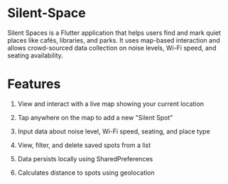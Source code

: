 # Silent-Space #
Silent Spaces is a Flutter application that helps users find and mark quiet places like cafés, libraries, and parks. It uses map-based interaction and allows crowd-sourced data collection on noise levels, Wi-Fi speed, and seating availability.

# Features

1) View and interact with a live map showing your current location

2) Tap anywhere on the map to add a new "Silent Spot"

3) Input data about noise level, Wi-Fi speed, seating, and place type

4) View, filter, and delete saved spots from a list

5) Data persists locally using SharedPreferences

6) Calculates distance to spots using geolocation
